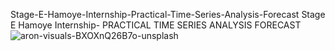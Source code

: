 Stage-E-Hamoye-Internship-Practical-Time-Series-Analysis-Forecast
Stage E Hamoye Internship- PRACTICAL TIME SERIES ANALYSIS FORECAST
![aron-visuals-BXOXnQ26B7o-unsplash](https://github.com/wainaina-peter/Stage-E-Hamoye-Internship-Practical-Time-Series-Analysis-Forecast/assets/80960028/d8a972aa-6019-460c-9b47-c10049e3196a)
